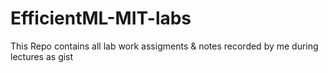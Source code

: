 # EfficientML-MIT-labs
This Repo contains all lab work assigments & notes recorded by me during lectures as gist
